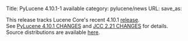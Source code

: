 Title: PyLucene 4.10.1-1 available
category: pylucene/news
URL: 
save_as: 

This release tracks Lucene Core's recent 4.10.1 <a href="https://lucene.apache.org/core/corenews.html">release</a>.<br/>
See <a href="https://svn.apache.org/repos/asf/lucene/pylucene/tags/pylucene_4_10_1/CHANGES">PyLucene 4.10.1 CHANGES</a> and <a href="https://svn.apache.org/repos/asf/lucene/pylucene/trunk/jcc/CHANGES">JCC 2.21 CHANGES</a> for details.<br/>
Source distributions are available <a href="https://archive.apache.org/dist/lucene/pylucene/">here</a>.<br/>


